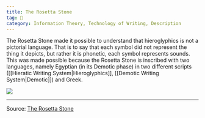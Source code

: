 ```yaml
---
title: The Rosetta Stone
tag: 🌿 
category: Information Theory, Technology of Writing, Description
---
```


The Rosetta Stone made it possible to understand that hieroglyphics is not a pictorial language. That is to say that each symbol did not represent the thing it depicts, but rather it is phonetic, each symbol represents sounds. This was made possible because the Rosetta Stone is inscribed with two languages, namely Egyptian (in its Demotic phase) in two different scripts ([[Hieratic Writing System|Hieroglyphics]], [[Demotic Writing System|Demotic]]) and Greek.

![](https://upload.wikimedia.org/wikipedia/commons/2/23/Rosetta_Stone.JPG)

---
Source: [The Rosetta Stone](https://www.khanacademy.org/computing/computer-science/informationtheory/info-theory/v/rosetta-stone-196-b-c-e)
